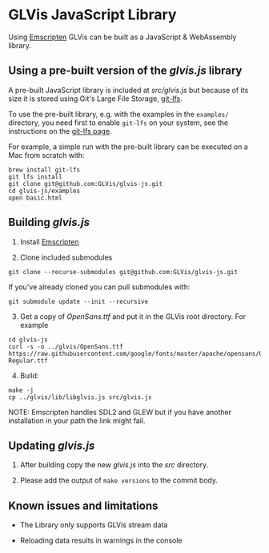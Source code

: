 # GLVis JavaScript Library

Using [Emscripten](https://emscripten.org/index.html) GLVis can be built as a JavaScript & WebAssembly library.

## Using a pre-built version of the _glvis.js_ library

A pre-built JavaScript library is included at _src/glvis.js_ but because of its size it
is stored using Git's Large File Storage, [git-lfs](https://git-lfs.github.com/).

To use the pre-built library, e.g. with the examples in the `examples/` directory, you need
first to enable `git-lfs` on your system, see the instructions on the [git-lfs page](https://git-lfs.github.com/).

For example, a simple run with the pre-built library can be executed on a Mac from scratch with:

```
brew install git-lfs
git lfs install
git clone git@github.com:GLVis/glvis-js.git
cd glvis-js/examples
open basic.html
```

## Building _glvis.js_

1. Install [Emscripten](https://emscripten.org/docs/getting_started/downloads.html)

2. Clone included submodules

```
git clone --recurse-submodules git@github.com:GLVis/glvis-js.git
```

If you've already cloned you can pull submodules with:

```
git submodule update --init --recursive
```

3. Get a copy of _OpenSans.ttf_ and put it in the GLVis root directory. For example

```
cd glvis-js
curl -s -o ../glvis/OpenSans.ttf https://raw.githubusercontent.com/google/fonts/master/apache/opensans/OpenSans-Regular.ttf
```

4. Build:

```
make -j
cp ../glvis/lib/libglvis.js src/glvis.js
```

NOTE: Emscripten handles SDL2 and GLEW but if you have another installation in your path the link
might fail.

## Updating _glvis.js_

1. After building copy the new _glvis.js_ into the _src_ directory.

2. Please add the output of `make versions` to the commit body.

## Known issues and limitations

- The Library only supports GLVis stream data

- Reloading data results in warnings in the console

